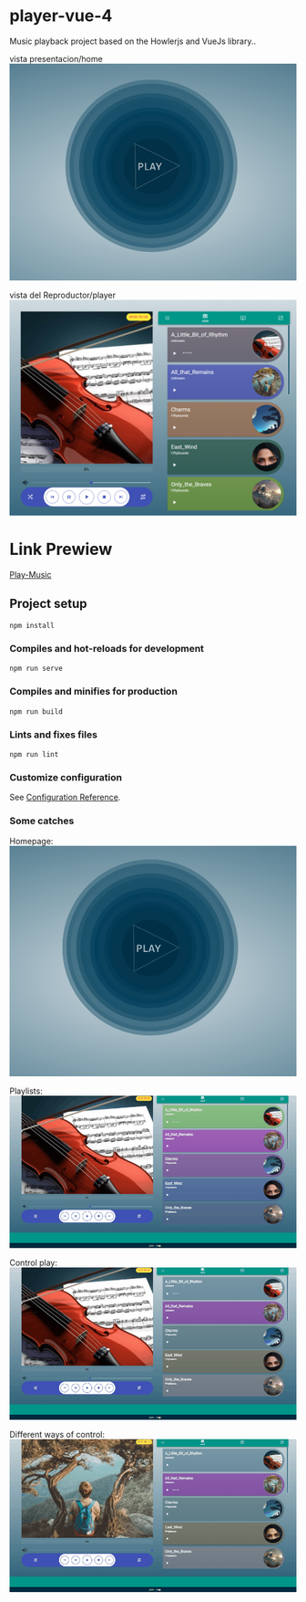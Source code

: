 # player-vue-4

Music playback project based on the Howlerjs and VueJs library..

vista presentacion/home
![Inicio](readme/img1.PNG "Player Music")

vista del Reproductor/player
![Inicio](readme/img2.PNG "Player Music")

# Link Prewiew
[Play-Music](https://verastian.github.io/player-music/)
## Project setup
```
npm install
```

### Compiles and hot-reloads for development
```
npm run serve
```

### Compiles and minifies for production
```
npm run build
```

### Lints and fixes files
```
npm run lint
```

### Customize configuration
See [Configuration Reference](https://cli.vuejs.org/config/).


### Some catches

Homepage:
![ingreso](readme/Animation.gif "Player Music")

Playlists:
![playlist](readme/gif2.gif "Player Music")

Control play:
![control-play](readme/gif3.gif "Player Music")

Different ways of control:
![control-play](readme/gif4.gif "Player Music")